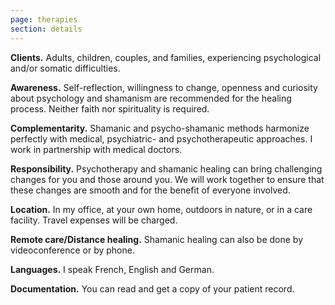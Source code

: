 ```yaml
---
page: therapies
section: details
---
```

**Clients.** Adults, children, couples, and families, experiencing
psychological and/or somatic difficulties.


**Awareness.** Self-reflection, willingness to change, openness and curiosity about psychology and shamanism are recommended for the healing process. Neither faith nor spirituality is required.


**Complementarity.** Shamanic and psycho-shamanic methods harmonize perfectly with medical, psychiatric- and psychotherapeutic approaches. I work in partnership with medical doctors. 


**Responsibility.** Psychotherapy and shamanic healing can bring challenging changes for you and those around you. We will work together to ensure that these changes are smooth and for the benefit of everyone involved. 


**Location.** In my office, at your own home, outdoors in nature, or in a care facility. Travel expenses will be charged. 


**Remote care/Distance healing.** Shamanic healing can also be done by videoconference or by phone. 


**Languages.** I speak French, English and German.


**Documentation.** You can read and get a copy of your patient record.